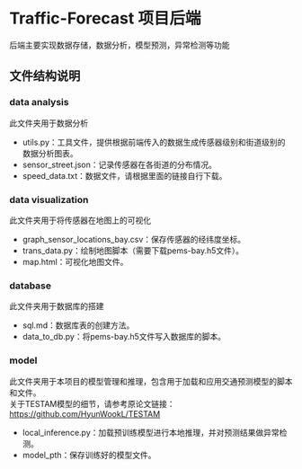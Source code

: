 # Traffic-Forecast 项目后端

后端主要实现数据存储，数据分析，模型预测，异常检测等功能

## 文件结构说明

### data analysis

此文件夹用于数据分析

- utils.py：工具文件，提供根据前端传入的数据生成传感器级别和街道级别的数据分析图表。
- sensor_street.json：记录传感器在各街道的分布情况。
- speed_data.txt：数据文件，请根据里面的链接自行下载。

### data visualization

此文件夹用于将传感器在地图上的可视化

- graph_sensor_locations_bay.csv：保存传感器的经纬度坐标。
- trans_data.py：绘制地图脚本（需要下载pems-bay.h5文件）。
- map.html：可视化地图文件。

### database

此文件夹用于数据库的搭建

- sql.md：数据库表的创建方法。
- data_to_db.py：将pems-bay.h5文件写入数据库的脚本。

### model

此文件夹用于本项目的模型管理和推理，包含用于加载和应用交通预测模型的脚本和文件。
<br> 关于TESTAM模型的细节，请参考原论文链接： https://github.com/HyunWookL/TESTAM

- local_inference.py：加载预训练模型进行本地推理，并对预测结果做异常检测。
- model_pth：保存训练好的模型文件。
